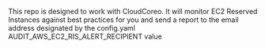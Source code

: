 This repo is designed to work with CloudCoreo. It will monitor EC2 Reserved Instances against best practices for you and send a report to the email address designated by the config.yaml AUDIT_AWS_EC2_RIS_ALERT_RECIPIENT value